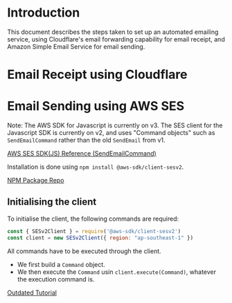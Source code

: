 # Introduction

This document describes the steps taken to set up an automated emailing service, using Cloudflare's email forwarding capability for email receipt, and Amazon Simple Email Service for email sending.

# Email Receipt using Cloudflare

# Email Sending using AWS SES

Note: The AWS SDK for Javascript is currently on v3. The SES client for the Javascript SDK is currently on v2, and uses "Command objects" such as `SendEmailCommand` rather than the old `SendEmail` from v1.

[AWS SES SDK(JS) Reference (SendEmailCommand)](https://docs.aws.amazon.com/AWSJavaScriptSDK/v3/latest/client/sesv2/)

Installation is done using `npm install @aws-sdk/client-sesv2`.

[NPM Package Repo](https://www.npmjs.com/package/@aws-sdk/client-sesv2)

## Initialising the client

To initialise the client, the following commands are required:

```js
const { SESv2Client } = require('@aws-sdk/client-sesv2')
const client = new SESv2Client({ region: "ap-southeast-1" })
```

All commands have to be executed through the client.
- We first build a `Command` object.
- We then execute the `Command` usin `client.execute(Command)`, whatever the execution command is.

[Outdated Tutorial](https://betterprogramming.pub/how-to-send-emails-with-node-js-using-amazon-ses-8ae38f6312e4)